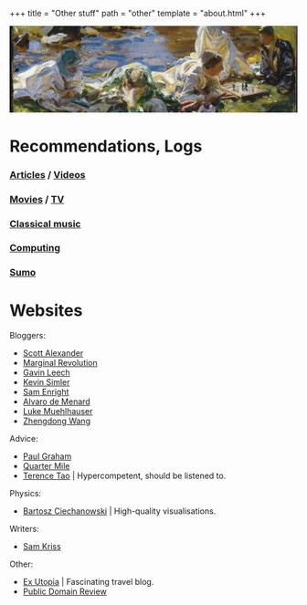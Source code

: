 +++
title = "Other stuff"
path = "other"
template = "about.html"
+++

![John Singer Sargent – Dolce Far Niente](/p1.jpeg "John Singer Sargent – Dolce Far Niente")

# Recommendations, Logs

### [Articles](/other/articles) / [Videos](/other/videos) 

### [Movies](https://letterboxd.com/deluded/) / [TV](https://serializd.com/user/giraffe/)

### [Classical music](/other/cm)

### [Computing](/other/computing)

### [Sumo](/other/sumo)

# Websites

Bloggers:
* [Scott Alexander](https://slatestarcodex.com/about/)
* [Marginal Revolution](https://marginalrevolution.com/) 
* [Gavin Leech](https://www.gleech.org/)
* [Kevin Simler](https://meltingasphalt.com/)
* [Sam Enright](https://samenright.substack.com/)
* [Alvaro de Menard](https://oldblog.fantasticanachronism.com/)
* [Luke Muehlhauser](https://lukemuehlhauser.com/)
* [Zhengdong Wang](https://zhengdongwang.com/)

Advice:
* [Paul Graham](https://www.paulgraham.com/articles.html) 
* [Quarter Mile](https://quarter--mile.com/) 
* [Terence Tao](https://terrytao.wordpress.com/career-advice/) | Hypercompetent, should be listened to.

Physics:
* [Bartosz Ciechanowski](https://ciechanow.ski/archives/) | High-quality visualisations.

Writers:
* [Sam Kriss](https://samkriss.substack.com/) 

Other:
* [Ex Utopia](https://www.exutopia.com/) | Fascinating travel blog.
* [Public Domain Review](https://publicdomainreview.org/essays/) 

